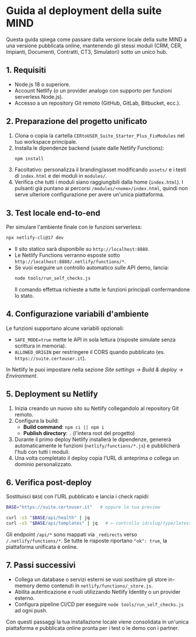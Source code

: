 # Guida al deployment della suite MIND

Questa guida spiega come passare dalla versione locale della suite MIND a una versione pubblicata online, mantenendo gli stessi moduli (CRM, CER, Impianti, Documenti, Contratti, CT3, Simulatori) sotto un unico hub.

## 1. Requisiti

- Node.js 18 o superiore.
- Account Netlify (o un provider analogo con supporto per funzioni serverless Node.js).
- Accesso a un repository Git remoto (GitHub, GitLab, Bitbucket, ecc.).

## 2. Preparazione del progetto unificato

1. Clona o copia la cartella `CERtoUSER_Suite_Starter_Plus_FixModules` nel tuo workspace principale.
2. Installa le dipendenze backend (usate dalle Netlify Functions):
   ```bash
   npm install
   ```
3. Facoltativo: personalizza il branding/asset modificando `assets/` e i testi di `index.html` e dei moduli in `modules/`.
4. Verifica che tutti i moduli siano raggiungibili dalla home (`index.html`). I pulsanti già puntano ai percorsi `/modules/<nome>/index.html`, quindi non serve ulteriore configurazione per avere un'unica piattaforma.

## 3. Test locale end-to-end

Per simulare l'ambiente finale con le funzioni serverless:

```bash
npx netlify-cli@17 dev
```

- Il sito statico sarà disponibile su `http://localhost:8888`.
- Le Netlify Functions verranno esposte sotto `http://localhost:8888/.netlify/functions/*`.
- Se vuoi eseguire un controllo automatico sulle API demo, lancia:
  ```bash
  node tools/run_self_checks.js
  ```
  Il comando effettua richieste a tutte le funzioni principali confermandone lo stato.

## 4. Configurazione variabili d'ambiente

Le funzioni supportano alcune variabili opzionali:

- `SAFE_MODE=true` mette le API in sola lettura (risposte simulate senza scrittura in memoria).
- `ALLOWED_ORIGIN` per restringere il CORS quando pubblicato (es. `https://suite.certouser.it`).

In Netlify le puoi impostare nella sezione *Site settings → Build & deploy → Environment*.

## 5. Deployment su Netlify

1. Inizia creando un nuovo sito su Netlify collegandolo al repository Git remoto.
2. Configura la build:
   - **Build command**: `npm ci || npm i`
   - **Publish directory**: `.` (l'intera root del progetto)
3. Durante il primo deploy Netlify installerà le dipendenze, genererà automaticamente le funzioni (`netlify/functions/*.js`) e pubblicherà l'hub con tutti i moduli.
4. Una volta completato il deploy copia l'URL di anteprima o collega un dominio personalizzato.

## 6. Verifica post-deploy

Sostituisci `BASE` con l'URL pubblicato e lancia i check rapidi:

```bash
BASE="https://suite.certouser.it"   # oppure la tua preview

curl -sS "$BASE/api/health" | jq
curl -sS "$BASE/api/templates" | jq   # ← controlla id/slug/type/latest_version
```

Gli endpoint `/api/*` sono mappati via `_redirects` verso `/.netlify/functions/*`. Se tutte le risposte riportano `"ok": true`, la piattaforma unificata è online.

## 7. Passi successivi

- Collega un database o servizi esterni se vuoi sostituire gli store in-memory demo contenuti in `netlify/functions/_store.js`.
- Abilita autenticazione e ruoli utilizzando Netlify Identity o un provider esterno.
- Configura pipeline CI/CD per eseguire `node tools/run_self_checks.js` ad ogni push.

Con questi passaggi la tua installazione locale viene consolidata in un'unica piattaforma e pubblicata online pronta per i test o le demo con i partner.
